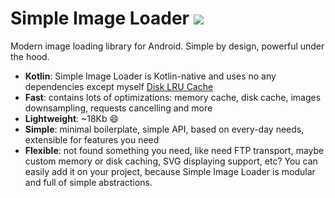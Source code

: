 # Simple Image Loader [![](https://jitpack.io/v/solkin/simple-image-loader.svg)](https://jitpack.io/#solkin/simple-image-loader)

Modern image loading library for Android. Simple by design, powerful under the hood.

- **Kotlin**: Simple Image Loader is Kotlin-native and uses no any dependencies except myself [Disk LRU Cache](https://github.com/solkin/disk-lru-cache)
- **Fast**: contains lots of optimizations: memory cache, disk cache, images downsampling, requests cancelling and more
- **Lightweight**: ~18Kb 😄
- **Simple**: minimal boilerplate, simple API, based on every-day needs, extensible for features you need
- **Flexible**: not found something you need, like need FTP transport, maybe custom memory or disk caching, SVG displaying support, etc? You can easily add it on your project, because Simple Image Loader is modular and full of simple abstractions.
